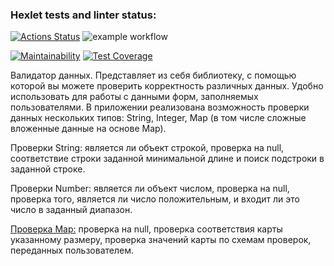 ### Hexlet tests and linter status:
[![Actions Status](https://github.com/SovaPolosataya/java-project-78/actions/workflows/hexlet-check.yml/badge.svg)](https://github.com/SovaPolosataya/java-project-78/actions)   ![example workflow](https://github.com/SovaPolosataya/java-project-78/actions/workflows/gradle.yml/badge.svg)

[![Maintainability](https://api.codeclimate.com/v1/badges/a5144b77145583eca5c8/maintainability)](https://codeclimate.com/github/SovaPolosataya/java-project-78/maintainability)  [![Test Coverage](https://api.codeclimate.com/v1/badges/a5144b77145583eca5c8/test_coverage)](https://codeclimate.com/github/SovaPolosataya/java-project-78/test_coverage)

 Валидатор данных. 
Представляет из себя библиотеку, с помощью которой вы можете проверить корректность различных данных. 
Удобно использовать для работы с данными форм, заполняемых пользователями. 
В приложении реализована возможность проверки данных нескольких типов: String, Integer, Map (в том числе сложные 
вложенные данные на основе Map).

 Проверки String: является ли объект строкой, проверка на null, соответствие строки заданной минимальной длине 
и поиск подстроки в заданной строке.
 
 Проверки Number: является ли объект числом, проверка на null, проверка того, является ли число положительным, 
и входит ли это число в заданный диапазон.

 [Проверка Map:](..%2F%D0%98%D0%B7%D0%BE%D0%B1%D1%80%D0%B0%D0%B6%D0%B5%D0%BD%D0%B8%D1%8F%2F%D0%A1%D0%BD%D0%B8%D0%BC%D0%BA%D0%B8%20%D1%8D%D0%BA%D1%80%D0%B0%D0%BD%D0%B0%2Fpr3_map.png) проверка на null, проверка соответствия карты указанному размеру, проверка значений карты по схемам 
проверок, переданных пользователем.